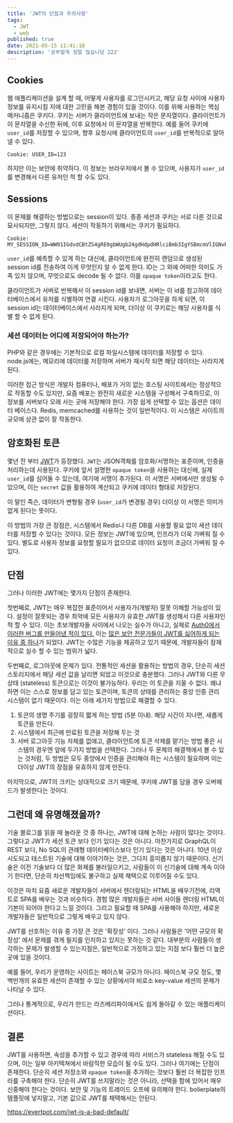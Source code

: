 ```yaml
---
title: 'JWT의 단점과 주의사항'
tags:
  - JWT
  - web
published: true
date: 2021-05-15 11:41:18
description: '공부할게 정말 많습니당 222'
---
```


## Cookies

웹 애플리케이션을 설계 할 때, 어떻게 사용자를 로그인시키고, 해당 요청 사이에 사용자 정보를 유지시킬 지에 대한 고민을 해본 경험이 있을 것이다. 이를 위해 사용하는 핵심 메커니즘은 쿠키다. 쿠키는 서버가 클라이언트에 보내는 작은 문자열이다. 클라이언트가 이 문자열을 수신한 뒤에, 이후 요청에서 이 문자열을 반복한다. 예를 들어 쿠키에 `user_id`를 저장할 수 있으며, 향후 요청시에 클라이언트의 `user_id`를 반복적으로 알아 낼 수 있다.

```
Cookie: USER_ID=123
```

하지만 이는 보안에 취약하다. 이 정보는 브라우저에서 볼 수 있으며, 사용자가 `user_id`를 변경해서 다른 유저인 척 할 수도 있다.

## Sessions

이 문제를 해결하는 방법으로는 session이 있다. 종종 세션과 쿠키는 서로 다른 것으로 묘사되지만, 그렇지 않다. 세션이 작동하기 위해서는 쿠키가 필요하다.

```
Cookie: MY_SESSION_ID=WW91IGdvdCBtZS4gRE0gbWUgb24gdHdpdHRlciBmb3IgYSBmcmVlIGNvb2tpZQ
```

`user_id`를 예측할 수 있게 하는 대신에, 클라이언트에 완전히 랜덤으로 생성된 session id를 전송하여 이게 무엇인지 알 수 없게 한다. ID는 그 외에 어떠한 의미도 가족 있지 않으며, 무엇으로도 decode 될 수 없다. 이를 `opaque token`이라고도 한다.

클라이언트가 서버로 반복해서 이 session id를 보내면, 서버는 이 id를 참고하여 데이터베이스에서 유저를 식별하여 연결 시킨다. 사용자가 로그아웃을 하게 되면, 이 session id는 데이터베이스에서 사라지게 되며, 더이상 이 쿠키로는 해당 사용자를 식별 할 수 없게 된다.

### 세션 데이터는 어디에 저장되어야 하는가?

PHP와 같은 경우에는 기본적으로 로컬 파일시스템에 데이터를 저장할 수 있다. node.js에는, 메모리에 데이터를 저장하며 서버가 재시작 되면 해당 데이터는 사라지게 된다. 

이러한 접근 방식은 개발자 컴퓨터나, 배포가 거의 없는 호스팅 사이트에서는 정상적으로 작동할 수도 있지만, 요즘 배포는 완전히 새로운 시스템을 구성해서 구축하므로, 이 정보를 서버보다 오래 사는 곳에 저장해야 한다. 가장 쉽게 선택할 수 있는 옵션은 데이터 베이스다. Redis, memcached를 사용하는 것이 일반적이다. 이 시스템은 사이트의 규모에 상관 없이 잘 작동한다.

## 암호화된 토큰

몇년 전 부터 [JWT](https://jwt.io/)가 등장했다. `JWT`는 JSON객체를 암호화/서명하는 표준이며, 인증을 처리하는데 사용된다. 쿠키에 앞서 설명한 `opaque token`을 사용하는 대신에, 실제 `user_id`를 심어둘 수 있는데, 여기에 서명이 추가된다. 이 서명은 서버에서만 생성될 수 있으며, 이는 `secret` 값을 활용하여 계산되고 쿠키에 데이터 형태로 저장된다.

이 말인 즉슨, 데이터가 변형될 경우 (`user_id`가 변경될 경우) 더이상 이 서명은 의미가 없게 된다는 뜻이다. 

이 방법의 가장 큰 장점은, 시스템에서 Redis나 다른 DB를 사용할 필요 없이 세션 데이터를 저장할 수 있다는 것이다. 모든 정보는 JWT에 있으며, 인프라가 더욱 가벼워 질 수 있다. 별도로 사용자 정보를 요청할 필요가 없으므로 데이터 요청이 조금더 가벼워 질 수 있다.

## 단점

그러나 이러한 JWT에는 몇가지 단점이 존재한다.

첫번째로, JWT는 매우 복잡한 표준이어서 사용자가(개발자) 잘못 이해할 가능성이 있다. 설정이 잘못되는 경우 최악에 모든 사용자가 유효한 JWT를 생성해서 다른 사용자인척 할 수 있다. 이는 초보개발자들 사이에서 나오는 실수가 아니고, 실제로 [Auth0에서 이러한 버그를 만들어낸 적이 있다.](https://insomniasec.com/blog/auth0-jwt-validation-bypass) 이는 [많은 보안 전문가들이 JWT를 싫어하게 되는 이유 중 하나](https://paragonie.com/blog/2017/03/jwt-json-web-tokens-is-bad-standard-that-everyone-should-avoid)가 되었다. JWT는 수많은 기능을 제공하고 있기 때문에, 개발자들이 잠재적으로 실수 할 수 있는 범위가 넓다.
   
두번째로, 로그아웃에 문제가 있다. 전통적인 세션을 활용하는 방법의 경우, 단순히 세션 스토리지에서 해당 세션 값을 날리면 되었고 이것으로 충분했다. 그러나 JWT와 다른 무상태 (stateless) 토큰으로는 이것이 불가능하다. 우리는 이 토큰을 지울 수 없다. 왜냐하면 이는 스스로 정보를 담고 있는 토큰이며, 토큰의 상태를 관리하는 중앙 인증 관리 시스템이 없기 때문이다. 이는 아래 세가지 방법으로 해결할 수 있다.
   1. 토큰의 생명 주기를 굉장히 짧게 하는 방법 (5분 이내). 해당 시간이 지나면, 새롭게 토큰을 만든다.
   2. 시스템에서 최근에 만료된 토큰을 저장해 두는 것
   3. 서버 로그아웃 기능 자체를 없애고, 클라이언트에 토큰 삭제를 맡기는 방법
좋은 시스템의 경우엔 앞에 두가지 방법을 선택한다. 그러나 두 문제의 해결책에서 볼 수 있는 것처럼, 두 방법은 모두 중앙에서 인증을 관리해야 하는 시스템이 필요하며 이는 더이상 JWT의 장점을 유효하지 않게 만든다.

마지막으로, JWT의 크키는 상대적으로 크기 때문에, 쿠키에 JWT를 담을 경우 오버헤드가 발생한다는 것이다.

## 그런데 왜 유명해졌을까?

기술 블로그를 읽을 때 놀라운 것 중 하나는, JWT에 대해 논하는 사람이 많다는 것이다. 그렇다고 JWT가 세션 토큰 보다 인기 있다는 것은 아니다. 마찬가지로 GraphQL이 REST 보다, No SQL이 관례형 데이터베이스보다 인기 있다는 것은 아니다. 10년 이상 시도되고 테스트된 기술에 대해 이야기하는 것은, 그다지 흥미롭지 않기 때문이다. 신기술은 이전 기술보다 더 많은 화제를 불러일으키고, 사람들이 이 신기술에 대해 계속 이야기 한다면, 단순히 차선책임에도 불구하고 실제 채택으로 이루어질 수도 있다.

이것은 마치 요즘 새로운 개발자들이 서버에서 렌더링되는 HTML을 배우기전에, 리액트로 SPA를 배우는 것과 비슷하다. 경험 많은 개발자들은 서버 사이들 렌더링 HTML이 기본이 되어야 한다고 느낄 것이다. 그리고 필요할 때 SPA를 사용해야 하지만, 새로운 개발자들은 일반적으로 그렇게 배우고 있지 않다.

JWT를 선호하는 이유 중 가장 큰 것은 '확장성' 이다. 그러나 사람들은 '어떤 규모의 확장성' 에서 문제를 겪게 될지를 인지하고 있지는 못하는 것 같다. 대부분의 사람들이 생각하는 문제가 발생할 수 있는지점은, 일반적으로 가정하고 있는 지점 보다 훨씬 더 높은 곳에 있을 것이다.

예를 들어, 우리가 운영하는 사이트는 페이스북 규모가 아니다. 페이스북 규모 정도, 몇백만개의 유효한 세션이 존재할 수 있는 상황에서야 비로소 key-value 세션의 문제가 나타날 수 있다.

그러나 통계적으로, 우리가 만드는 라즈베리파이에서도 쉽게 돌아갈 수 있는 애플리케이션이다.

## 결론

JWT를 사용하면, 속성을 추가할 수 있고 경우에 따라 서비스가 stateless 해질 수도 있으며, 이는 일부 아키텍쳐에서 바람직한 모습이 될 수도 있다. 그러나 여기에는 단점이 존재한다. 단순히 세션 저장소와 `opaque token`을 추가하는 것보다 훨씬 더 복잡한 인프라를 구축해야 한다. 단순히 JWT를 쓰지말라는 것은 아니라, 선택을 함에 있어서 매우 신중해야 한다는 것이다. 보안 및 기능의 트레이드 오프에 유의해야 한다. bolierplate의 템플릿에 넣지말고, 기본 값으로 JWT를 채택해서는 안된다.

https://evertpot.com/jwt-is-a-bad-default/